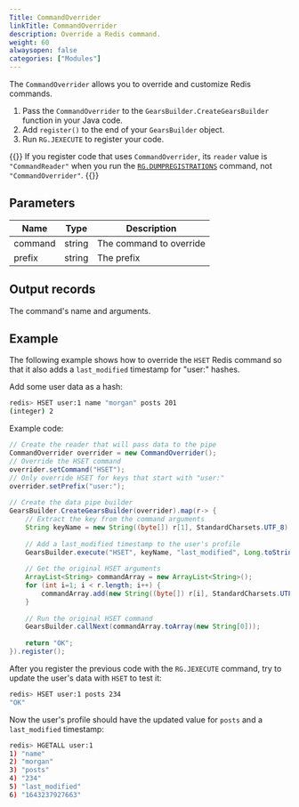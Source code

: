 ```yaml
---
Title: CommandOverrider
linkTitle: CommandOverrider
description: Override a Redis command.
weight: 60
alwaysopen: false
categories: ["Modules"]
---
```


The `CommandOverrider` allows you to override and customize Redis commands.

1. Pass the `CommandOverrider` to the `GearsBuilder.CreateGearsBuilder` function in your Java code.
1. Add `register()` to the end of your `GearsBuilder` object.
1. Run `RG.JEXECUTE` to register your code.

{{<note>}}
If you register code that uses `CommandOverrider`, its `reader` value is `"CommandReader"` when you run the [`RG.DUMPREGISTRATIONS`](http://oss.redis.com/redisgears/commands.html#rgdumpregistrations) command, not `"CommandOverrider"`.
{{</note>}}

## Parameters

| Name | Type | Description |
|------|------|-------------|
| command | string | The command to override |
| prefix | string | The prefix |

## Output records

The command's name and arguments.

## Example

The following example shows how to override the `HSET` Redis command so that it also adds a `last_modified` timestamp for "user:" hashes.

Add some user data as a hash:

```sh
redis> HSET user:1 name "morgan" posts 201
(integer) 2
```

Example code:

```java
// Create the reader that will pass data to the pipe
CommandOverrider overrider = new CommandOverrider();
// Override the HSET command
overrider.setCommand("HSET");
// Only override HSET for keys that start with "user:"
overrider.setPrefix("user:");
        
// Create the data pipe builder
GearsBuilder.CreateGearsBuilder(overrider).map(r-> {
    // Extract the key from the command arguments
    String keyName = new String((byte[]) r[1], StandardCharsets.UTF_8);
        	
    // Add a last_modified timestamp to the user's profile
    GearsBuilder.execute("HSET", keyName, "last_modified", Long.toString(System.currentTimeMillis()));
        	
    // Get the original HSET arguments
    ArrayList<String> commandArray = new ArrayList<String>();
    for (int i=1; i < r.length; i++) {
        commandArray.add(new String((byte[]) r[i], StandardCharsets.UTF_8));
    }
        	
    // Run the original HSET command
    GearsBuilder.callNext(commandArray.toArray(new String[0]));
        	
    return "OK";
}).register();
```

After you register the previous code with the `RG.JEXECUTE` command, try to update the user's data with `HSET` to test it:

```sh
redis> HSET user:1 posts 234
"OK"
```

Now the user's profile should have the updated value for `posts` and a `last_modified` timestamp:

```sh
redis> HGETALL user:1
1) "name"
2) "morgan"
3) "posts"
4) "234"
5) "last_modified"
6) "1643237927663"
```